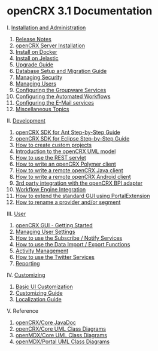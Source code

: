 # openCRX 3.1 Documentation #

I. [Installation and Administration](Admin/README.md)

1. [Release Notes](http://www.opencrx.org./opencrx/3.1/RELEASE-NOTES-3.1.txt)
1. [openCRX Server Installation](Admin/InstallerServer.md)
1. [Install on Docker](Admin/InstallOnDocker.md)
1. [Install on Jelastic](Admin/InstallOnJelastic.md)
1. [Upgrade Guide](Admin/HowToUpgrade.md)
1. [Database Setup and Migration Guide](Admin/DatabaseMigration.md)
1. [Managing Security](Admin/ManagingSecurity.md)
1. [Managing Users](Admin/ManagingUsers.md)
1. [Configuring the Groupware Services](Admin/GroupwareServices.md)
1. [Configuring the Automated Workflows](Admin/AutomatedWorkflows.md)
1. [Configuring the E-Mail services](Admin/EMailServices.md)
1. [Miscellaneous Topics](Admin/Miscellaneous.md)

II. [Development](Sdk/README.md)

1. [openCRX SDK for Ant Step-by-Step Guide](Sdk/StepByStepAnt.md)
1. [openCRX SDK for Eclipse Step-by-Step Guide](Sdk/StepByStepEclipse.md)
1. [How to create custom projects](Sdk/CustomProject.md)
1. [Introduction to the openCRX UML model](Sdk/Modeling.md)
1. [How to use the REST servlet](Sdk/Rest.md)
1. [How to write an openCRX Polymer client](Sdk/PolymerClient.md)
1. [How to write a remote openCRX Java client](Sdk/RemoteJavaClient.md)
1. [How to write a remote openCRX Android client](Sdk/RemoteAndroidClient.md)
1. [3rd party integration with the openCRX BPI adapter](Sdk/BpiAdapter.md)
1. [Workflow Engine Integration](Sdk/WFE.md)
1. [How to extend the standard GUI using PortalExtension](Sdk/PortalExtension.md)
1. [How to rename a provider and/or segment](Sdk/HowToRenameProviderAndSegment.md)

III. [User](Users/README.md)

1. [openCRX GUI - Getting Started](http://www.opencrx.org/opencrx/2.13/gui/openCRX_gui.pdf)
1. [Managing User Settings](Users/UserSettings.md)
1. [How to use the Subscribe / Notify Services](Users/SubscribeNotify.md)
1. [How to use the Data Import / Export Functions](Users/DataImportExport.md)
1. [Activity Management](Users/Activities.md)
1. [How to use the Twitter Services](Users/Twitter.md)
1. [Reporting](Users/Reporting.md)

IV. [Customizing](Customizing/README.md)

1. [Basic UI Customization](http://www.opencrx.org/opencrx/1.7/BasicCustomization/htmlsingle/openCRX_BasicCustomization.html)
1. [Customizing Guide](http://www.opencrx.org/opencrx/2.13/customizing/openCRX_customizing.html)
1. [Localization Guide](http://www.opencrx.org/opencrx/1.5/languageLocalizationGuide/htmlsingle/openCRX_LanguageLocalization.html)

V. Reference

1. [openCRX/Core JavaDoc](http://www.opencrx.org/opencrx/3.1/java/index.html)
1. [openCRX/Core UML Class Diagrams](http://www.opencrx.org/opencrx/3.1/uml/opencrx-core/index.html)
1. [openMDX/Core UML Class Diagrams](http://www.opencrx.org/opencrx/3.1/uml/openmdx-core/index.html)
1. [openMDX/Portal UML Class Diagrams](http://www.opencrx.org/opencrx/3.1/uml/openmdx-portal/index.html)
